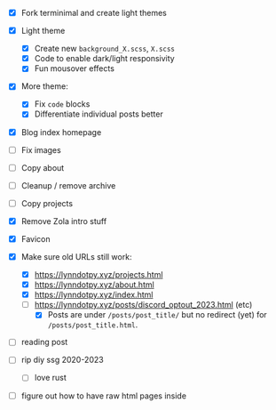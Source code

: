 - [x] Fork terminimal and create light themes

- [x] Light theme
  - [x] Create new `background_X.scss`, `X.scss`
  - [x] Code to enable dark/light responsivity
  - [x] Fun mousover effects
- [x] More theme:
  - [x] Fix `code` blocks
  - [x] Differentiate individual posts better

- [x] Blog index homepage
- [ ] Fix images
- [ ] Copy about
- [ ] Cleanup / remove archive
- [ ] Copy projects
- [x] Remove Zola intro stuff
- [x] Favicon
- [x] Make sure old URLs still work:
  - [x] https://lynndotpy.xyz/projects.html
  - [x] https://lynndotpy.xyz/about.html
  - [x] https://lynndotpy.xyz/index.html
  - [ ] https://lynndotpy.xyz/posts/discord_optout_2023.html (etc)
    - [x] Posts are under `/posts/post_title/` but no redirect (yet) for `/posts/post_title.html`.

- [ ] reading post
- [ ] rip diy ssg 2020-2023
  - [ ] love rust

- [ ] figure out how to have raw html pages inside
